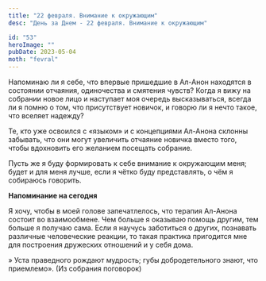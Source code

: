```yaml
---
title: "22 февраля. Внимание к окружающим"
desc: "День за Днем - 22 февраля. Внимание к окружающим"

id: "53"
heroImage: ""
pubDate: 2023-05-04
moth: "fevral"
---
```


Напоминаю ли я себе, что впервые пришедшие в Ал-Анон находятся в состоянии
отчаяния, одиночества и смятения чувств? Когда я вижу на собрании новое лицо и
наступает моя очередь высказываться, всегда ли я помню о том, что присутствует
новичок, и говорю ли я нечто такое, что вселяет надежду?

Те, кто уже освоился с «языком» и с концепциями Ал-Анона склонны забывать, что
они могут увеличить отчаяние новичка вместо того, чтобы вдохновить его
желанием посещать собрание.

Пусть же я буду формировать к себе внимание к окружающим меня; будет и для
меня лучше, если я чётко буду представлять, о чём я собираюсь говорить.

**Напоминание на сегодня**

Я хочу, чтобы в моей голове запечатлелось, что терапия Ал-Анона состоит во
взаимообмене. Чем больше я оказываю помощь другим, тем больше я получаю сама.
Если я научусь заботиться о других, познавать различные человеческие реакции,
то такая практика пригодится мне для построения дружеских отношений и у себя
дома.

» Уста праведного рождают мудрость; губы добродетельного знают, что
приемлемо». (Из собрания поговорок)
